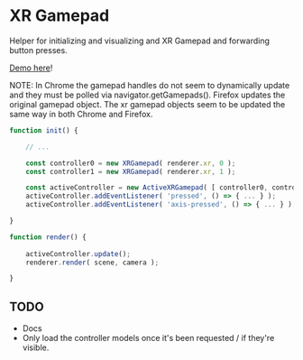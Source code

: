# XR Gamepad

Helper for initializing and visualizing and XR Gamepad and forwarding button presses.

[Demo here](https://gkjohnson.github.io/webxr-sandbox/xr-gamepads/)!

NOTE: In Chrome the gamepad handles do not seem to dynamically update and they must be polled via navigator.getGamepads(). Firefox updates the original gamepad object. The xr gamepad objects seem to be updated the same way in both Chrome and Firefox.

```js
function init() {

	// ...

	const controller0 = new XRGamepad( renderer.xr, 0 );
	const controller1 = new XRGamepad( renderer.xr, 1 );

	const activeController = new ActiveXRGamepad( [ controller0, controller1 ] );
	activeController.addEventListener( 'pressed', () => { ... } );
	activeController.addEventListener( 'axis-pressed', () => { ... } );

}

function render() {
 
	activeController.update();
	renderer.render( scene, camera );

}
```

## TODO

- Docs
- Only load the controller models once it's been requested / if they're visible.
